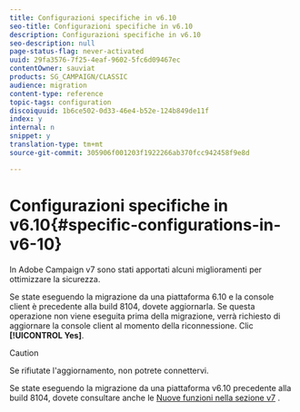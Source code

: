 ```yaml
---
title: Configurazioni specifiche in v6.10
seo-title: Configurazioni specifiche in v6.10
description: Configurazioni specifiche in v6.10
seo-description: null
page-status-flag: never-activated
uuid: 29fa3576-7f25-4eaf-9602-5fc6d09467ec
contentOwner: sauviat
products: SG_CAMPAIGN/CLASSIC
audience: migration
content-type: reference
topic-tags: configuration
discoiquuid: 1b6ce502-0d33-46e4-b52e-124b849de11f
index: y
internal: n
snippet: y
translation-type: tm+mt
source-git-commit: 305906f001203f1922266ab370fcc942458f9e8d

---
```



# Configurazioni specifiche in v6.10{#specific-configurations-in-v6-10}

In Adobe Campaign v7 sono stati apportati alcuni miglioramenti per ottimizzare la sicurezza.

Se state eseguendo la migrazione da una piattaforma 6.10 e la console client è precedente alla build 8104, dovete aggiornarla. Se questa operazione non viene eseguita prima della migrazione, verrà richiesto di aggiornare la console client al momento della riconnessione. Clic **[!UICONTROL Yes]**.

>[!CAUTION]
>
>Se rifiutate l&#39;aggiornamento, non potrete connettervi.

Se state eseguendo la migrazione da una piattaforma v6.10 precedente alla build 8104, dovete consultare anche le [Nuove funzioni nella sezione v7](../../migration/using/general-configurations.md#new-features-in-v7) .
